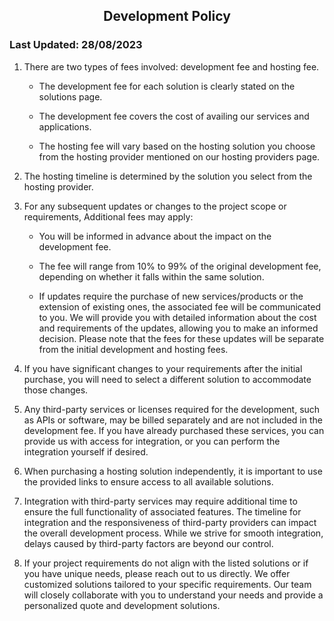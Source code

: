 ## <center>Development Policy</center>
### Last Updated: 28/08/2023

1. There are two types of fees involved: development fee and hosting fee.
    - The development fee for each solution is clearly stated on the solutions page.

    - The development fee covers the cost of availing our services and applications.

    - The hosting fee will vary based on the hosting solution you choose from the hosting provider mentioned on our hosting providers page.

2. The hosting timeline is determined by the solution you select from the hosting provider.

3. For any subsequent updates or changes to the project scope or requirements, Additional fees may apply:
    - You will be informed in advance about the impact on the development fee.

    - The fee will range from 10% to 99% of the original development fee, depending on whether it falls within the same solution.

    - If updates require the purchase of new services/products or the extension of existing ones, the associated fee will be communicated to you. We will provide you with detailed information about the cost and requirements of the updates, allowing you to make an informed decision. Please note that the fees for these updates will be separate from the initial development and hosting fees.

4. If you have significant changes to your requirements after the initial purchase, you will need to select a different solution to accommodate those changes.

5. Any third-party services or licenses required for the development, such as APIs or software, may be billed separately and are not included in the development fee. If you have already purchased these services, you can provide us with access for integration, or you can perform the integration yourself if desired.

6. When purchasing a hosting solution independently, it is important to use the provided links to ensure access to all available solutions.

7. Integration with third-party services may require additional time to ensure the full functionality of associated features. The timeline for integration and the responsiveness of third-party providers can impact the overall development process. While we strive for smooth integration, delays caused by third-party factors are beyond our control.

8. If your project requirements do not align with the listed solutions or if you have unique needs, please reach out to us directly. We offer customized solutions tailored to your specific requirements. Our team will closely collaborate with you to understand your needs and provide a personalized quote and development solutions.